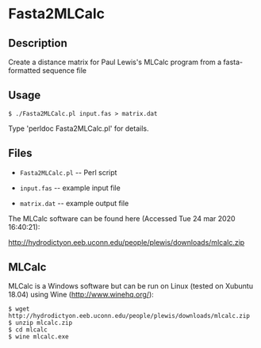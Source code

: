 # Fasta2MLCalc


## Description

Create a distance matrix for Paul Lewis's MLCalc program from a fasta-formatted
sequence file


## Usage

    $ ./Fasta2MLCalc.pl input.fas > matrix.dat

Type 'perldoc Fasta2MLCalc.pl' for details.


## Files

- `Fasta2MLCalc.pl` -- Perl script

- `input.fas` -- example input file

- `matrix.dat` -- example output file


The MLCalc software can be found here (Accessed Tue 24 mar 2020 16:40:21):

<http://hydrodictyon.eeb.uconn.edu/people/plewis/downloads/mlcalc.zip>


## MLCalc

MLCalc is a Windows software but can be run on Linux (tested on
Xubuntu 18.04) using Wine (<http://www.winehq.org/>):

    $ wget http://hydrodictyon.eeb.uconn.edu/people/plewis/downloads/mlcalc.zip
    $ unzip mlcalc.zip
    $ cd mlcalc
    $ wine mlcalc.exe

